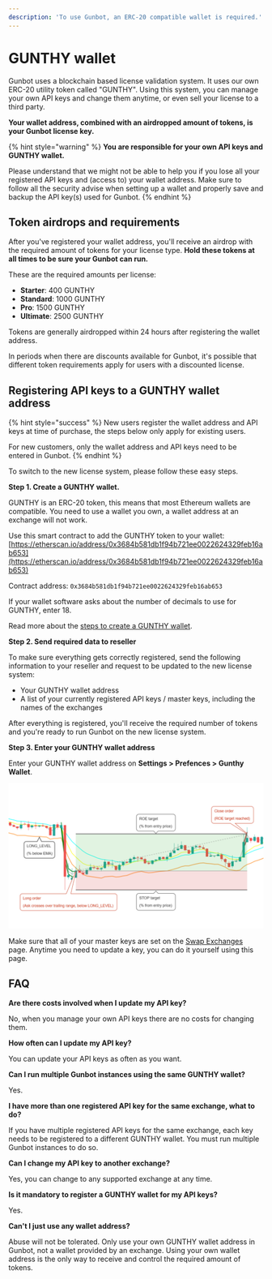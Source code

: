 ```yaml
---
description: 'To use Gunbot, an ERC-20 compatible wallet is required.'
---
```


# GUNTHY wallet

Gunbot uses a blockchain based license validation system. It uses our own ERC-20 utility token called "GUNTHY". Using this system, you can manage your own API keys and change them anytime, or even sell your license to a third party.

**Your wallet address, combined with an airdropped amount of tokens, is your Gunbot license key.**

{% hint style="warning" %}
**You are responsible for your own API keys and GUNTHY wallet.**

Please understand that we might not be able to help you if you lose all your registered API keys and \(access to\) your wallet address. Make sure to follow all the security advise when setting up a wallet and properly save and backup the API key\(s\) used for Gunbot.
{% endhint %}

## Token airdrops and requirements

After you've registered your wallet address, you'll receive an airdrop with the required amount of tokens for your license type. **Hold these tokens at all times to be sure your Gunbot can run.**

These are the required amounts per license:

* **Starter**: 400 GUNTHY
* **Standard**: 1000 GUNTHY
* **Pro**: 1500 GUNTHY
* **Ultimate**: 2500 GUNTHY

Tokens are generally airdropped within 24 hours after registering the wallet address.

In periods when there are discounts available for Gunbot, it's possible that different token requirements apply for users with a discounted license.

## Registering API keys to a GUNTHY wallet address

{% hint style="success" %}
New users register the wallet address and API keys at time of purchase, the steps below only apply for existing users.

For new customers, only the wallet address and API keys need to be entered in Gunbot.
{% endhint %}

To switch to the new license system, please follow these easy steps.

**Step 1. Create a GUNTHY wallet.**

GUNTHY is an ERC-20 token, this means that most Ethereum wallets are compatible. You need to use a wallet you own, a wallet address at an exchange will not work.

Use this smart contract to add the GUNTHY token to your wallet: [https://etherscan.io/address/0x3684b581db1f94b721ee0022624329feb16ab653](https://etherscan.io/address/0x3684b581db1f94b721ee0022624329feb16ab653)

Contract address: `0x3684b581db1f94b721ee0022624329feb16ab653`

If your wallet software asks about the number of decimals to use for GUNTHY, enter 18.

Read more about the [steps to create a GUNTHY wallet](how-to-create-a-wallet.md).



**Step 2. Send required data to reseller**

To make sure everything gets correctly registered, send the following information to your reseller and request to be updated to the new license system:

* Your GUNTHY wallet address
* A list of your currently registered API keys / master keys, including the names of the exchanges

After everything is registered, you'll receive the required number of tokens and you're ready to run Gunbot on the new license system.



**Step 3. Enter your GUNTHY wallet address** 

Enter your GUNTHY wallet address on **Settings &gt; Prefences &gt; Gunthy Wallet**.

![](../../../.gitbook/assets/image%20%2851%29.png)

Make sure that all of your master keys are set on the [Swap Exchanges](../connect-exchange/api-slots.md) page. Anytime you need to update a key, you can do it yourself using this page.

## FAQ

**Are there costs involved when I update my API key?**

No, when you manage your own API keys there are no costs for changing them.

**How often can I update my API key?**

You can update your API keys as often as you want.

**Can I run multiple Gunbot instances using the same GUNTHY wallet?**

Yes.

**I have more than one registered API key for the same exchange, what to do?**

If you have multiple registered API keys for the same exchange, each key needs to be registered to a different GUNTHY wallet. You must run multiple Gunbot instances to do so.

**Can I change my API key to another exchange?**

Yes, you can change to any supported exchange at any time.

**Is it mandatory to register a GUNTHY wallet for my API keys?**

Yes.

**Can't I just use any wallet address?**

Abuse will not be tolerated. Only use your own GUNTHY wallet address in Gunbot, not a wallet provided by an exchange. Using your own wallet address is the only way to receive and control the required amount of tokens.

